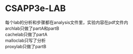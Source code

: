 # CSAPP3e-LAB
每个lab的分析和步骤都在analysis文件里，实验内容在pdf文件内  
archlab只做了partA和partB  
cachelab只做了partA  
malloclab只写了分析  
proxylab只做了partB
